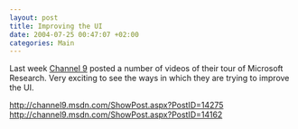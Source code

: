```yaml
---
layout: post
title: Improving the UI
date: 2004-07-25 00:47:07 +02:00
categories: Main
---
```

<P>Last week <A href="http://channel9.msdn.com">Channel 9</A> posted a number of videos of their tour of Microsoft Research. Very exciting to see the ways in which they are trying to improve the UI. </P>
<P><A href="http://channel9.msdn.com/ShowPost.aspx?PostID=14275">http://channel9.msdn.com/ShowPost.aspx?PostID=14275</A><BR><A href="http://channel9.msdn.com/ShowPost.aspx?PostID=14162">http://channel9.msdn.com/ShowPost.aspx?PostID=14162</A></P>
<P> </P>
